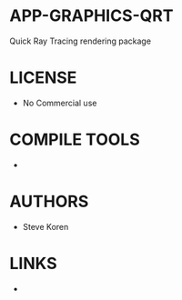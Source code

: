 APP-GRAPHICS-QRT
================

Quick Ray Tracing rendering package 

LICENSE
===============
* No Commercial use

COMPILE TOOLS
===============
* 

AUTHORS
===============
* Steve Koren

LINKS
===============
* 
